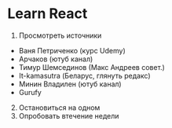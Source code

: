 # Learn React

1. Просмотреть источники 
* Ваня Петриченко (курс Udemy)
* Арчаков (ютуб канал)
* Тимур Шемсединов (Макс Андреев совет.)
* It-kamasutra (Беларус, глянуть редакс)
* Минин Владилен (ютуб канал)
* Gurufy 
2. Остановиться на одном
3. Опробовать втечение недели